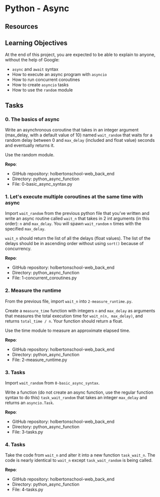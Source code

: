 # Python - Async

## Resources

## Learning Objectives

At the end of this project, you are expected to be able to explain to anyone, without the help of Google:

- `async` and `await` syntax
- How to execute an async program with `asyncio`
- How to run concurrent coroutines
- How to create `asyncio` tasks
- How to use the `random` module

## Tasks

### 0. The basics of async

Write an asynchronous coroutine that takes in an integer argument (max_delay, with a default value of 10) named `wait_random` that waits for a random delay between 0 and `max_delay` (included and float value) seconds and eventually returns it.

Use the random module.

**Repo**:
- GitHub repository: holbertonschool-web_back_end
- Directory: python_async_function
- File: 0-basic_async_syntax.py

### 1. Let's execute multiple coroutines at the same time with async

Import `wait_random` from the previous python file that you’ve written and write an async routine called `wait_n` that takes in 2 int arguments (in this order): `n` and `max_delay`. You will spawn `wait_random` `n` times with the specified `max_delay`.

`wait_n` should return the list of all the delays (float values). The list of the delays should be in ascending order without using `sort()` because of concurrency.

**Repo**:
- GitHub repository: holbertonschool-web_back_end
- Directory: python_async_function
- File: 1-concurrent_coroutines.py

### 2. Measure the runtime

From the previous file, import `wait_n` into `2-measure_runtime.py`.

Create a `measure_time` function with integers `n` and `max_delay` as arguments that measures the total execution time for `wait_n(n, max_delay)`, and returns `total_time / n`. Your function should return a float.

Use the time module to measure an approximate elapsed time.

**Repo**:
- GitHub repository: holbertonschool-web_back_end
- Directory: python_async_function
- File: 2-measure_runtime.py

### 3. Tasks

Import `wait_random` from `0-basic_async_syntax`.

Write a function (do not create an async function, use the regular function syntax to do this) `task_wait_random` that takes an integer `max_delay` and returns an `asyncio.Task`.

**Repo**:
- GitHub repository: holbertonschool-web_back_end
- Directory: python_async_function
- File: 3-tasks.py

### 4. Tasks

Take the code from `wait_n` and alter it into a new function `task_wait_n`. The code is nearly identical to `wait_n` except `task_wait_random` is being called.

**Repo**:
- GitHub repository: holbertonschool-web_back_end
- Directory: python_async_function
- File: 4-tasks.py
